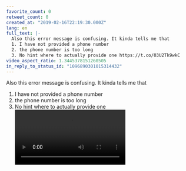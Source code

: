 ```yaml
---
favorite_count: 0
retweet_count: 0
created_at: "2019-02-16T22:19:30.000Z"
lang: en
full_text: |-
  Also this error message is confusing. It kinda tells me that
  1. I have not provided a phone number
  2. the phone number is too long
  3. No hint where to actually provide one https://t.co/03U2Tk9wkC
video_aspect_ratio: 1.3445378151260505
in_reply_to_status_id: "1096890301015314432"
---
```


Also this error message is confusing. It kinda tells me that

1. I have not provided a phone number
2. the phone number is too long
3. No hint where to actually provide one
   ![Embedded Video](https://twitter-media-coderbyheart.s3.eu-north-1.amazonaws.com/1096896881781817345-Dzj15NLXgAApfTm.mp4)
